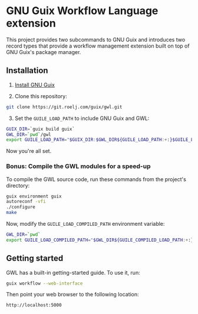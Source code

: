 GNU Guix Workflow Language extension
====================================

This project provides two subcommands to GNU Guix and introduces two record
types that provide a workflow management extension built on top of GNU Guix's
package manager.

## Installation

1. [Install GNU Guix](https://www.gnu.org/software/guix/manual/html_node/Binary-Installation.html)

2. Clone this repository:

```bash
git clone https://git.roelj.com/guix/gwl.git
```

3. Set the `GUILE_LOAD_PATH` to include GNU Guix and GWL:

```bash
GUIX_DIR=`guix build guix`
GWL_DIR=`pwd`/gwl
export GUILE_LOAD_PATH="$GUIX_DIR:$GWL_DIR${GUILE_LOAD_PATH:+:}$GUILE_LOAD_PATH"
```

Now you're all set.

### Bonus: Compile the GWL modules for a speed-up

To compile the GWL source code, run these commands from the project's directory:
```bash
guix environment guix
autoreconf -vfi
./configure
make
```

Now, modify the `GUILE_LOAD_COMPILED_PATH` environment variable:
```bash
GWL_DIR=`pwd`
export GUILE_LOAD_COMPILED_PATH="$GWL_DIR${GUILE_COMPILED_LOAD_PATH:+:}$GUILE_COMPILED_LOAD_PATH"
```

## Getting started

GWL has a built-in getting-started guide.  To use it, run:
```bash
guix workflow --web-interface
```

Then point your web browser to the following location:
```bash
http://localhost:5000
```
